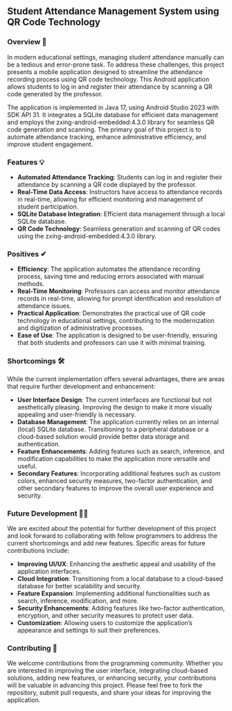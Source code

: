 ## Student Attendance Management System using QR Code Technology

### Overview 🥇

In modern educational settings, managing student attendance manually can be a tedious and error-prone task. To address these challenges, this project presents a mobile application designed to streamline the attendance recording process using QR code technology. This Android application allows students to log in and register their attendance by scanning a QR code generated by the professor.

The application is implemented in Java 17, using Android Studio 2023 with SDK API 31. It integrates a SQLite database for efficient data management and employs the zxing-android-embedded:4.3.0 library for seamless QR code generation and scanning. The primary goal of this project is to automate attendance tracking, enhance administrative efficiency, and improve student engagement.

### Features 💡

- **Automated Attendance Tracking**: Students can log in and register their attendance by scanning a QR code displayed by the professor.
- **Real-Time Data Access**: Instructors have access to attendance records in real-time, allowing for efficient monitoring and management of student participation.
- **SQLite Database Integration**: Efficient data management through a local SQLite database.
- **QR Code Technology**: Seamless generation and scanning of QR codes using the zxing-android-embedded:4.3.0 library.

### Positives ✔

- **Efficiency**: The application automates the attendance recording process, saving time and reducing errors associated with manual methods.
- **Real-Time Monitoring**: Professors can access and monitor attendance records in real-time, allowing for prompt identification and resolution of attendance issues.
- **Practical Application**: Demonstrates the practical use of QR code technology in educational settings, contributing to the modernization and digitization of administrative processes.
- **Ease of Use**: The application is designed to be user-friendly, ensuring that both students and professors can use it with minimal training.

### Shortcomings 🛠

While the current implementation offers several advantages, there are areas that require further development and enhancement:

- **User Interface Design**: The current interfaces are functional but not aesthetically pleasing. Improving the design to make it more visually appealing and user-friendly is necessary.
- **Database Management**: The application currently relies on an internal (local) SQLite database. Transitioning to a peripheral database or a cloud-based solution would provide better data storage and authentication.
- **Feature Enhancements**: Adding features such as search, inference, and modification capabilities to make the application more versatile and useful.
- **Secondary Features**: Incorporating additional features such as custom colors, enhanced security measures, two-factor authentication, and other secondary features to improve the overall user experience and security.

### Future Development 👨‍💻

We are excited about the potential for further development of this project and look forward to collaborating with fellow programmers to address the current shortcomings and add new features. Specific areas for future contributions include:

- **Improving UI/UX**: Enhancing the aesthetic appeal and usability of the application interfaces.
- **Cloud Integration**: Transitioning from a local database to a cloud-based database for better scalability and security.
- **Feature Expansion**: Implementing additional functionalities such as search, inference, modification, and more.
- **Security Enhancements**: Adding features like two-factor authentication, encryption, and other security measures to protect user data.
- **Customization**: Allowing users to customize the application’s appearance and settings to suit their preferences.

### Contributing 🎯

We welcome contributions from the programming community. Whether you are interested in improving the user interface, integrating cloud-based solutions, adding new features, or enhancing security, your contributions will be valuable in advancing this project. Please feel free to fork the repository, submit pull requests, and share your ideas for improving the application.
 
